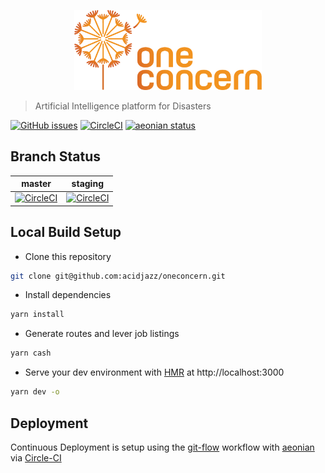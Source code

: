 <p align="center">
  <img src="https://github.com/oneconcern/oneconcern/blob/master/static/logo.png" width="300" alt="1C PNG"/>
</p>

> Artificial Intelligence platform for Disasters

[![GitHub issues](https://img.shields.io/github/issues/oneconcern/oneconcern.svg)](https://github.com/oneconcern/oneconcern/issues)
[![CircleCI](https://img.shields.io/circleci/project/github/oneconcern/oneconcern.svg)](https://circleci.com/gh/oneconcern/oneconcern/)
[![aeonian status](https://img.shields.io/badge/%C3%A6onian-deployed-green.svg)](https://github.com/acidjazz/aeonian)
<a href="https://github.com/nuxt/nuxt.js/"><img src="https://img.shields.io/badge/nuxt.js-v2.5.0-800080.svg?style=flat-square" alt=""/></a>

## Branch Status

master | staging
--- | ---
[![CircleCI](https://circleci.com/gh/oneconcern/oneconcern/tree/master.svg?style=shield)](https://circleci.com/gh/oneconcern/oneconcern/tree/master) | [![CircleCI](https://circleci.com/gh/oneconcern/oneconcern/tree/staging.svg?style=shield)](https://circleci.com/gh/oneconcern/oneconcern/tree/staging)

## Local Build Setup
* Clone this repository 
```bash
git clone git@github.com:acidjazz/oneconcern.git
```
* Install dependencies
```bash
yarn install
```
* Generate routes and lever job listings
```bash
yarn cash
```

* Serve your dev environment with [HMR](https://webpack.github.io/docs/hot-module-replacement.html) at http://localhost:3000
```bash
yarn dev -o
```
## Deployment
Continuous Deployment is setup using the [git-flow](http://nvie.com/posts/a-successful-git-branching-model/) workflow with [aeonian](https://github.com/acidjazz/aeonian) via [Circle-CI](https://circleci.com/gh/oneconcern/oneconcern)

